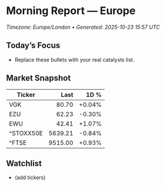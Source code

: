 # Morning Report — Europe
_Timezone: Europe/London • Generated: 2025-10-23 15:57 UTC_

## Today’s Focus
- Replace these bullets with your real catalysts list.

## Market Snapshot
| Ticker | Last | 1D % |
|---|---:|---:|
| VGK | 80.70 | +0.04% |
| EZU | 62.23 | -0.30% |
| EWU | 42.41 | +1.07% |
| ^STOXX50E | 5639.21 | -0.84% |
| ^FTSE | 9515.00 | +0.93% |

## Watchlist
- (add tickers)
